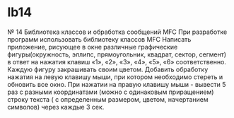 # lb14
№ 14  Библиотека классов и обработка сообщений MFC 
При разработке программ использовать библиотеку классов MFC 
Написать приложение, рисующее в окне различные 
графические фигуры(окружность, эллипс, прямоугольник, 
квадрат, сектор, сегмент) в ответ на нажатия клавиш «1», «2», 
«3», «4», «5», «6» соответственно. Каждую фигуру закрашивать 
своим цветом. 
Добавить обработку нажатия на левую клавишу мыши, при 
котором необходимо стереть и обновить все окно. При 
нажатии на правую клавишу  мыши - вывести 5 раз с разными 
координатами (можно с одинаковым приращением) строку 
текста  ( с определенным размером, цветом, начертанием 
символов) через каждые 3 сек. 
